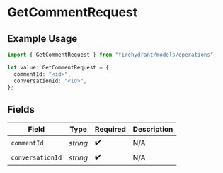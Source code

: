 # GetCommentRequest

## Example Usage

```typescript
import { GetCommentRequest } from "firehydrant/models/operations";

let value: GetCommentRequest = {
  commentId: "<id>",
  conversationId: "<id>",
};
```

## Fields

| Field              | Type               | Required           | Description        |
| ------------------ | ------------------ | ------------------ | ------------------ |
| `commentId`        | *string*           | :heavy_check_mark: | N/A                |
| `conversationId`   | *string*           | :heavy_check_mark: | N/A                |